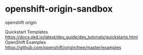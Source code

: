 # openshift-origin-sandbox
openshift origin

Quickstart Templates
https://docs.okd.io/latest/dev_guide/dev_tutorials/quickstarts.html
OpenShift Examples
https://github.com/openshift/origin/tree/master/examples
